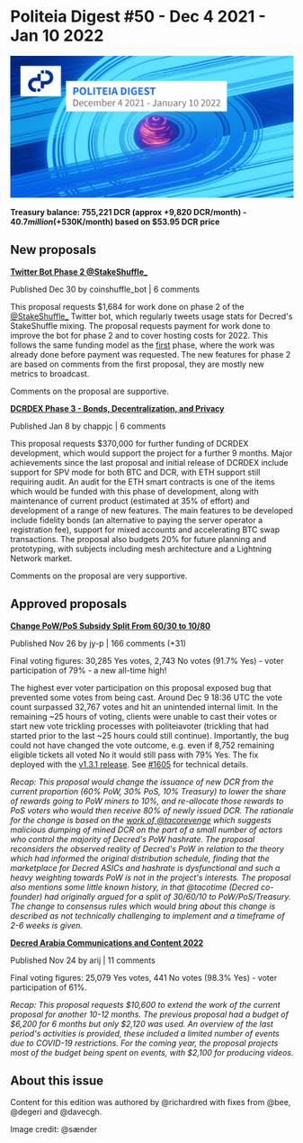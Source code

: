 # Politeia Digest #50 - Dec 4 2021 - Jan 10 2022

![Image credit: @sænder](img/issue050/050-title.png)

**Treasury balance: 755,221 DCR (approx +9,820 DCR/month) - $40.7 million (+$530K/month) based on $53.95 DCR price**

## New proposals

**[Twitter Bot Phase 2 @StakeShuffle_](https://proposals.decred.org/record/1a290d8)**

Published Dec 30 by coinshuffle_bot | 6 comments

This proposal requests $1,684 for work done on phase 2 of the [@StakeShuffle_](https://twitter.com/StakeShuffle_) Twitter bot, which regularly tweets usage stats for Decred's StakeShuffle mixing. The proposal requests payment for work done to improve the bot for phase 2 and to cover hosting costs for 2022. This follows the same funding model as the [first](https://explorer.dcrdata.org/proposal/289575525a368103) phase, where the work was already done before payment was requested. The new features for phase 2 are based on comments from the first proposal, they are mostly new metrics to broadcast.

Comments on the proposal are supportive.

**[DCRDEX Phase 3 - Bonds, Decentralization, and Privacy](https://proposals.decred.org/record/3326c82)**

Published Jan 8 by chappjc | 6 comments

This proposal requests $370,000 for further funding of DCRDEX development, which would support the project for a further 9 months. Major achievements since the last proposal and initial release of DCRDEX include support for SPV mode for both BTC and DCR, with ETH support still requiring audit. An audit for the ETH smart contracts is one of the items which would be funded with this phase of development, along with maintenance of current product (estimated at 35% of effort) and development of a range of new features. The main features to be developed include fidelity bonds (an alternative to paying the server operator a registration fee), support for mixed accounts and accelerating BTC swap transactions. The proposal also budgets 20% for future planning and prototyping, with subjects including mesh architecture and a Lightning Network market.

Comments on the proposal are very supportive.

## Approved proposals

**[Change PoW/PoS Subsidy Split From 60/30 to 10/80](https://proposals.decred.org/record/427e1d4)**

Published Nov 26 by jy-p | 166 comments (+31)

Final voting figures: 30,285 Yes votes, 2,743 No votes (91.7% Yes) - voter participation of 79% - a new all-time high!

The highest ever voter participation on this proposal exposed bug that prevented some votes from being cast. Around Dec 9 18:36 UTC the vote count surpassed 32,767 votes and hit an unintended internal limit. In the remaining ~25 hours of voting, clients were unable to cast their votes or start new vote trickling processes with politeiavoter (trickling that had started prior to the last ~25 hours could still continue). Importantly, the bug could not have changed the vote outcome, e.g. even if 8,752 remaining eligible tickets all voted No it would still pass with 79% Yes. The fix deployed with the [v1.3.1 release](https://github.com/decred/politeia/releases/tag/v1.3.1). See [#1605](https://github.com/decred/politeia/pull/1605) for technical details.

*Recap: This proposal would change the issuance of new DCR from the current proportion (60% PoW, 30% PoS, 10% Treasury) to lower the share of rewards going to PoW miners to 10%, and re-allocate those rewards to PoS voters who would then receive 80% of newly issued DCR. The rationale for the change is based on the [work of @tacorevenge](https://medium.com/@tacorevenge/the-suppressor-part-2-on-chain-analysis-6561c5a478c4) which suggests malicious dumping of mined DCR on the part of a small number of actors who control the majority of Decred's PoW hashrate. The proposal reconsiders the observed reality of Decred's PoW in relation to the theory which had informed the original distribution schedule, finding that the marketplace for Decred ASICs and hashrate is dysfunctional and such a heavy weighting towards PoW is not in the project's interests. The proposal also mentions some little known history, in that @tacotime (Decred co-founder) had originally argued for a split of 30/60/10 to PoW/PoS/Treasury. The change to consensus rules which would bring about this change is described as not technically challenging to implement and a timeframe of 2-6 weeks is given.*

**[Decred Arabia Communications and Content 2022](https://proposals.decred.org/record/0ff082d)**

Published Nov 24 by arij | 11 comments

Final voting figures: 25,079 Yes votes, 441 No votes (98.3% Yes) - voter participation of 61%.

*Recap: This proposal requests $10,600 to extend the work of the current proposal for another 10-12 months. The previous proposal had a budget of $6,200 for 6 months but only $2,120 was used. An overview of the last period's activities is provided, these included a limited number of events due to COVID-19 restrictions. For the coming year, the proposal projects most of the budget being spent on events, with $2,100 for producing videos.*

## About this issue

Content for this edition was authored by @richardred with fixes from @bee, @degeri and @davecgh.

Image credit: @sænder

